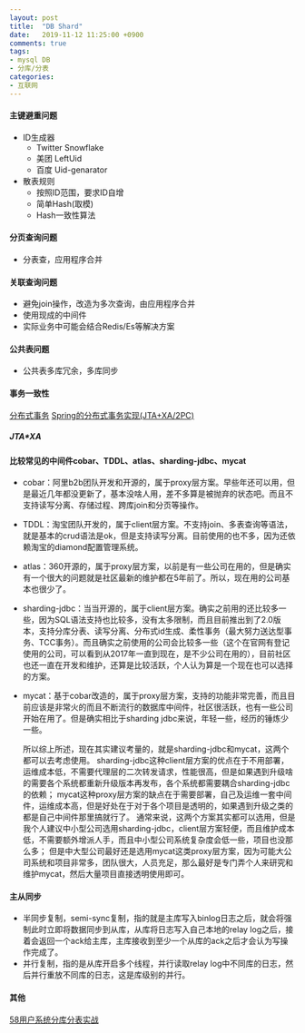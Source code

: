 ```yaml
---
layout: post
title:  "DB Shard"
date:   2019-11-12 11:25:00 +0900
comments: true
tags:
- mysql DB 
- 分库/分表
categories:
- 互联网
---
```


#### 主键避重问题
- ID生成器
    - Twitter Snowflake
    - 美团 LeftUid
    - 百度 Uid-genarator
- 散表规则
    - 按照ID范围，要求ID自增
    - 简单Hash(取模)
    - Hash一致性算法

#### 分页查询问题
- 分表查，应用程序合并

#### 关联查询问题
- 避免join操作，改造为多次查询，由应用程序合并
- 使用现成的中间件
- 实际业务中可能会结合Redis/Es等解决方案

#### 公共表问题
- 公共表多库冗余，多库同步

#### 事务一致性
[分布式事务](http://www.tianshouzhi.com/api/tutorials/distributed_transaction/383)
[Spring的分布式事务实现(JTA+XA/2PC)](https://www.jdon.com/48829)
##### JTA*XA

#### 比较常见的中间件cobar、TDDL、atlas、sharding-jdbc、mycat
- cobar：阿里b2b团队开发和开源的，属于proxy层方案。早些年还可以用，但是最近几年都没更新了，基本没啥人用，差不多算是被抛弃的状态吧。而且不支持读写分离、存储过程、跨库join和分页等操作。
- TDDL：淘宝团队开发的，属于client层方案。不支持join、多表查询等语法，就是基本的crud语法是ok，但是支持读写分离。目前使用的也不多，因为还依赖淘宝的diamond配置管理系统。
- atlas：360开源的，属于proxy层方案，以前是有一些公司在用的，但是确实有一个很大的问题就是社区最新的维护都在5年前了。所以，现在用的公司基本也很少了。
- sharding-jdbc：当当开源的，属于client层方案。确实之前用的还比较多一些，因为SQL语法支持也比较多，没有太多限制，而且目前推出到了2.0版本，支持分库分表、读写分离、分布式id生成、柔性事务（最大努力送达型事务、TCC事务）。而且确实之前使用的公司会比较多一些（这个在官网有登记使用的公司，可以看到从2017年一直到现在，是不少公司在用的），目前社区也还一直在开发和维护，还算是比较活跃，个人认为算是一个现在也可以选择的方案。
- mycat：基于cobar改造的，属于proxy层方案，支持的功能非常完善，而且目前应该是非常火的而且不断流行的数据库中间件，社区很活跃，也有一些公司开始在用了。但是确实相比于sharding jdbc来说，年轻一些，经历的锤炼少一些。

    所以综上所述，现在其实建议考量的，就是sharding-jdbc和mycat，这两个都可以去考虑使用。
    sharding-jdbc这种client层方案的优点在于不用部署，运维成本低，不需要代理层的二次转发请求，性能很高，但是如果遇到升级啥的需要各个系统都重新升级版本再发布，各个系统都需要耦合sharding-jdbc的依赖；
    mycat这种proxy层方案的缺点在于需要部署，自己及运维一套中间件，运维成本高，但是好处在于对于各个项目是透明的，如果遇到升级之类的都是自己中间件那里搞就行了。
    通常来说，这两个方案其实都可以选用，但是我个人建议中小型公司选用sharding-jdbc，client层方案轻便，而且维护成本低，不需要额外增派人手，而且中小型公司系统复杂度会低一些，项目也没那么多；
    但是中大型公司最好还是选用mycat这类proxy层方案，因为可能大公司系统和项目非常多，团队很大，人员充足，那么最好是专门弄个人来研究和维护mycat，然后大量项目直接透明使用即可。

#### 主从同步
- 半同步复制，semi-sync复制，指的就是主库写入binlog日志之后，就会将强制此时立即将数据同步到从库，从库将日志写入自己本地的relay log之后，接着会返回一个ack给主库，主库接收到至少一个从库的ack之后才会认为写操作完成了。
- 并行复制，指的是从库开启多个线程，并行读取relay log中不同库的日志，然后并行重放不同库的日志，这是库级别的并行。    

#### 其他
[58用户系统分库分表实战](https://mp.weixin.qq.com/s?__biz=MjM5ODYxMDA5OQ==&mid=2651960212&idx=1&sn=ab4c52ab0309f7380f7e0207fa357128&pass_ticket=G8v3RrpK9Is7NJZH0fOShUfY8lp5oz9un8K5L24LeGGVtiBTXkBMc9UKkTMdQeDS)



